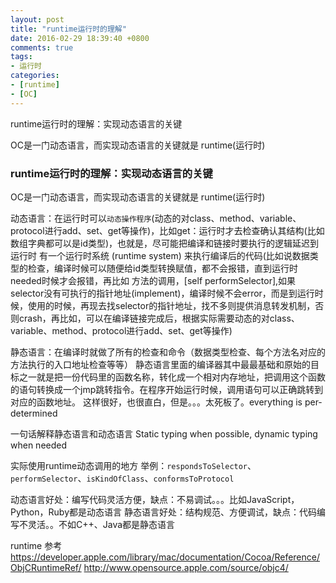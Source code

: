 ```yaml
---
layout: post
title: "runtime运行时的理解"
date: 2016-02-29 18:39:40 +0800
comments: true
tags:
- 运行时
categories:
- [runtime]
- [OC]
---
```


runtime运行时的理解：实现动态语言的关键

OC是一门动态语言，而实现动态语言的关键就是 runtime(运行时)

<!-- more -->

### runtime运行时的理解：实现动态语言的关键

OC是一门动态语言，而实现动态语言的关键就是 runtime(运行时)

动态语言：在运行时可以`动态操作程序`(动态的对class、method、variable、protocol进行add、set、get等操作)，比如get：运行时才去检查确认其结构(比如数组字典都可以是id类型)，也就是，尽可能把编译和链接时要执行的逻辑延迟到运行时
有一个运行时系统 (runtime system) 来执行编译后的代码(比如说数据类型的检查，编译时候可以随便给id类型转换赋值，都不会报错，直到运行时needed时候才会报错，再比如 方法的调用，[self performSelector],如果selector没有可执行的指针地址(implement)，编译时候不会error，而是到运行时候，使用的时候，再现去找selector的指针地址，找不多则提供消息转发机制，否则crash，再比如，可以在编译链接完成后，根据实际需要动态的对class、variable、method、protocol进行add、set、get等操作)

静态语言：在编译时就做了所有的检查和命令（数据类型检查、每个方法名对应的方法执行的入口地址检查等等）
静态语言里面的编译器其中最最基础和原始的目标之一就是把一份代码里的函数名称，转化成一个相对内存地址，把调用这个函数的语句转换成一个jmp跳转指令。在程序开始运行时候，调用语句可以正确跳转到对应的函数地址。 这样很好，也很直白，但是。。。太死板了。everything is per-determined

一句话解释静态语言和动态语言 Static typing when possible, dynamic typing when needed

实际使用runtime动态调用的地方 举例：`respondsToSelector`、`performSelector`、`isKindOfClass`、`conformsToProtocol`

动态语言好处：编写代码灵活方便，缺点：不易调试。。。比如JavaScript，Python，Ruby都是动态语言
静态语言好处：结构规范、方便调试，缺点：代码编写不灵活。。不如C++、Java都是静态语言

runtime 参考
<https://developer.apple.com/library/mac/documentation/Cocoa/Reference/ObjCRuntimeRef/>
<http://www.opensource.apple.com/source/objc4/>
